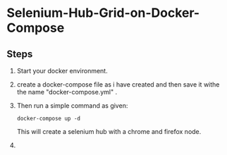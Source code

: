 # Selenium-Hub-Grid-on-Docker-Compose

## Steps
1) Start your docker environment.
2) create a docker-compose file  as i have created and then save it withe the name "docker-compose.yml" .
3) Then run a simple command as given: 

   `docker-compose up -d`
    
    This will create a selenium hub with a chrome and firefox node.
4) [](https://github.com/Anku-Kashyap/-Selenium-Hub-Grid-on-Docker-Compose/blob/main/Screenshot%20(51).png)    
  

